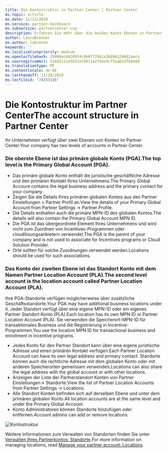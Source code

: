 ```yaml
---
title: Die Kontostruktur in Partner Center | Partner Center
ms.topic: article
ms.date: 11/13/2019
ms.service: partner-dashboard
ms.subservice: partnercenter-csp
description: Erfahren Sie mehr über die beiden Konto Ebenen in Partner Center, das primäre globale Konto (PGA) und das Partner Location Account (PLA).
author: LauraBrenner
ms.author: labrenne
keywords: ''
ms.localizationpriority: medium
ms.openlocfilehash: 29988ecd4289f4c9b0772961a3b896124682aecb
ms.sourcegitcommit: 524d3121e5053a74911e2fd4e9cf5aab14f6b48d
ms.translationtype: MT
ms.contentlocale: de-DE
ms.lasthandoff: 11/20/2019
ms.locfileid: "74253156"
---
```

# <a name="the-account-structure-in-partner-center"></a><span data-ttu-id="e4a1d-103">Die Kontostruktur im Partner Center</span><span class="sxs-lookup"><span data-stu-id="e4a1d-103">The account structure in Partner Center</span></span>

<span data-ttu-id="e4a1d-104">Ihr Unternehmen verfügt über zwei Ebenen von Konten im Partner Center.</span><span class="sxs-lookup"><span data-stu-id="e4a1d-104">Your company has two levels of accounts in Partner Center.</span></span> 

### <a name="the-top-level-is-the-primary-global-account-pga"></a><span data-ttu-id="e4a1d-105">Die oberste Ebene ist das primäre globale Konto (PGA).</span><span class="sxs-lookup"><span data-stu-id="e4a1d-105">The top level is the Primary Global Account (PGA).</span></span>

- <span data-ttu-id="e4a1d-106">Das primäre globale Konto enthält die juristische geschäftliche Adresse und den primären Kontakt Ihres Unternehmens.</span><span class="sxs-lookup"><span data-stu-id="e4a1d-106">The Primary Global Account contains the legal business address and the primary contact for your company.</span></span> 
- <span data-ttu-id="e4a1d-107">Zeigen Sie die Details Ihres primären globalen Kontos aus den Partner Einstellungen > Partner Profil an.</span><span class="sxs-lookup"><span data-stu-id="e4a1d-107">View the details of your Primary Global Account from Partner Settings -> Partner Profile.</span></span>
- <span data-ttu-id="e4a1d-108">Die Details enthalten auch die primäre MPN-ID des globalen Kontos.</span><span class="sxs-lookup"><span data-stu-id="e4a1d-108">The details will also contain the Primary Global Account MPN ID.</span></span> 
- <span data-ttu-id="e4a1d-109">Die PGA ist das übergeordnete Element Ihres Unternehmens und wird nicht zum Zuordnen von Incentives-Programmen oder cloudlösungsanbietern verwendet.</span><span class="sxs-lookup"><span data-stu-id="e4a1d-109">The PGA is the parent of your company and is not used to associate for Incentives programs or Cloud Solution Provider.</span></span> 
- <span data-ttu-id="e4a1d-110">Orte sollten für solche Zuordnungen verwendet werden.</span><span class="sxs-lookup"><span data-stu-id="e4a1d-110">Locations should be used for such associations.</span></span>

### <a name="the-second-level-account-is-the-location-account-called-partner-location-account-pla"></a><span data-ttu-id="e4a1d-111">Das Konto der zweiten Ebene ist das Standort Konto mit dem Namen Partner Location Account (PLA).</span><span class="sxs-lookup"><span data-stu-id="e4a1d-111">The second level account is the location account called Partner Location Account (PLA).</span></span>

<span data-ttu-id="e4a1d-112">Ihre PGA-Standorte verfügen möglicherweise über zusätzliche Geschäftsstandorte.</span><span class="sxs-lookup"><span data-stu-id="e4a1d-112">Your PGA may have additional business locations under it.</span></span> <span data-ttu-id="e4a1d-113">Jeder Standort verfügt über eine eigene MPN-ID oder ein eigenes Partner Standort Konto (PLA).</span><span class="sxs-lookup"><span data-stu-id="e4a1d-113">Each location has its own MPN ID or Partner Location Account (PLA).</span></span> <span data-ttu-id="e4a1d-114">Sie verwenden die Speicherort-MPN-ID für transaktionales Business und die Registrierung in Incentive-Programmen.</span><span class="sxs-lookup"><span data-stu-id="e4a1d-114">You use the location MPN ID for transactional business and enrollment in incentive programs.</span></span>

- <span data-ttu-id="e4a1d-115">Jedes Konto für den Partner Standort kann über eine eigene juristische Adresse und einen primären Kontakt verfügen.</span><span class="sxs-lookup"><span data-stu-id="e4a1d-115">Each Partner Location Account can have its own legal address and primary contact.</span></span> <span data-ttu-id="e4a1d-116">Standorte können auch die rechtliche Adresse mit dem globalen Konto oder mit anderen Speicherorten gemeinsam verwenden.</span><span class="sxs-lookup"><span data-stu-id="e4a1d-116">Locations can also share the legal address with the global account or with other locations.</span></span>
- <span data-ttu-id="e4a1d-117">Anzeigen der Liste der Partnerstandort Konten von Partner Einstellungen-> Standorte.</span><span class="sxs-lookup"><span data-stu-id="e4a1d-117">View the list of Partner Location Accounts from Partner Settings -> Locations.</span></span>
- <span data-ttu-id="e4a1d-118">Alle Standort Konten befinden sich auf derselben Ebene und unter dem primären globalen Konto.</span><span class="sxs-lookup"><span data-stu-id="e4a1d-118">All location accounts are at the same level and under the Primary Global Account.</span></span>
- <span data-ttu-id="e4a1d-119">Konto Administratoren können Standorte hinzufügen oder entfernen.</span><span class="sxs-lookup"><span data-stu-id="e4a1d-119">Account admins can add or remove locations.</span></span>

![Kontostruktur](images/accountstructure.png)

<span data-ttu-id="e4a1d-121">Weitere Informationen zum Verwalten von Standorten finden Sie unter [Verwalten Ihres Partnerkontos: Standorte](manage-locations.md).</span><span class="sxs-lookup"><span data-stu-id="e4a1d-121">For more information on managing locations, read [Manage your partner account: Locations](manage-locations.md).</span></span> 




















